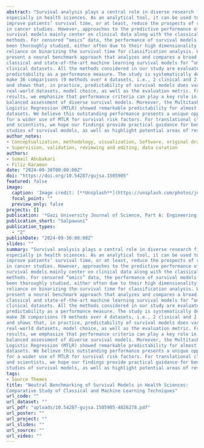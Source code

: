 ```yaml
---
abstract: "Survival analysis plays a central role in diverse research fields, 
especially in health sciences. As an analytical tool, it can be used to help 
improve patients’ survival time, or at least, reduce the prospects of recurrence 
in cancer studies. However, approaches to the predictive performance of the current 
survival models mainly center on clinical data along with the classical survival 
methods. For censored “omics” data, the performance of survival models has not 
been thoroughly studied, either often due to their high dimensionality issues or 
reliance on binarizing the survival time for classification analysis. We aim to 
present a neural benchmark approach that analyzes and compares a broad range of 
classical and state-of-the-art machine learning survival models for “omics” and 
clinical datasets. All the methods considered in our study are evaluated using 
predictability as a performance measure. The study is systematically designed to 
make 36 comparisons (9 methods over 4 datasets, i.e., 2 clinical and 2 omics), 
and shows that, in practice, predictability of survival models does vary across 
real-world datasets, model choice, as well as the evaluation metric. From our 
results, we emphasize that performance criteria can play a key role in a 
balanced assessment of diverse survival models. Moreover, the Multitask 
Logistic Regression (MTLR) showed remarkable predictability for almost all the 
datasets. We believe this outstanding performance presents a unique opportunity 
for a wider use of MTLR for survival risk factors. For translational clinicians 
and scientists, we hope our findings provide practical guidance for benchmark 
studies of survival models, as well as highlight potential areas of research interest."
author_notes:
- Conceptualization, methodology, visualization, Software, original draft preparation
- Supervision, validation, reviewing and editing, data curation
authors:
- Sumail Abubakari
- Filiz Karaman
date: "2024-09-30T00:00:00Z"
doi: "https://doi.org/10.54287/gujsa.1505905"
featured: false
image:
  caption: 'Image credit: [**Unsplash**](https://unsplash.com/photos/jdD8gXaTZsc)'
  focal_point: ""
  preview_only: false
projects: []
publication: '*Gazi University Journal of Science, Part A: Engineering and Innovation (GUJSA)*'
publication_short: "Salpawuni"
publication_types:
  - "2"
publishDate: "2024-09-30:00:00Z"
slides: ""
summary: "Survival analysis plays a central role in diverse research fields, 
especially in health sciences. As an analytical tool, it can be used to help 
improve patients’ survival time, or at least, reduce the prospects of recurrence 
in cancer studies. However, approaches to the predictive performance of the current 
survival models mainly center on clinical data along with the classical survival 
methods. For censored “omics” data, the performance of survival models has not 
been thoroughly studied, either often due to their high dimensionality issues or 
reliance on binarizing the survival time for classification analysis. We aim to 
present a neural benchmark approach that analyzes and compares a broad range of 
classical and state-of-the-art machine learning survival models for “omics” and 
clinical datasets. All the methods considered in our study are evaluated using 
predictability as a performance measure. The study is systematically designed to 
make 36 comparisons (9 methods over 4 datasets, i.e., 2 clinical and 2 omics), 
and shows that, in practice, predictability of survival models does vary across 
real-world datasets, model choice, as well as the evaluation metric. From our 
results, we emphasize that performance criteria can play a key role in a 
balanced assessment of diverse survival models. Moreover, the Multitask 
Logistic Regression (MTLR) showed remarkable predictability for almost all the 
datasets. We believe this outstanding performance presents a unique opportunity 
for a wider use of MTLR for survival risk factors. For translational clinicians 
and scientists, we hope our findings provide practical guidance for benchmark 
studies of survival models, as well as highlight potential areas of research interest."
tags:
- Source Themes
title: "Neutral Benchmarking of Survival Models in Health Sciences: 
Comparative Study of Classical and Machine Learning Techniques"
url_code: ""
url_dataset: ""
url_pdf: "uploads/10.54287-gujsa.1505905-4026278.pdf"
url_poster: ""
url_project: ""
url_slides: ""
url_source: ""
url_video: ""
---
```



